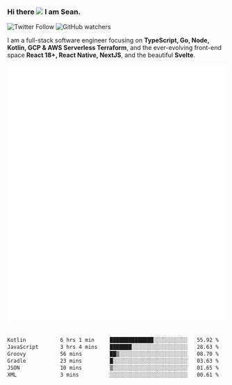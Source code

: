 ### Hi there <img src="https://raw.githubusercontent.com/MartinHeinz/MartinHeinz/master/wave.gif" width="30" /> I am Sean.

![Twitter Follow](https://img.shields.io/twitter/follow/JuniorDEVed?style=social)  ![GitHub watchers](https://img.shields.io/github/watchers/JuniorDEVed/JuniorDEVed?style=social)

 I am a full-stack software engineer focusing on **TypeScript, Go, Node, Kotlin, GCP & AWS Serverless Terraform**, and the ever-evolving front-end space **React 18+, React Native, NextJS**, and the beautiful **Svelte**.
 <!--
https://github.community/t/support-theme-context-for-images-in-light-vs-dark-mode/147981/84
-->
<a href="https://github.com/jstrieb/github-stats">
<img src="https://github.com/algoflows/github-stats/blob/master/generated/overview.svg#gh-dark-mode-only" />
<img src="https://github.com/algoflows/github-stats/blob/master/generated/languages.svg#gh-dark-mode-only" />
<!--
<img src="https://github.com/algoflows/github-stats/blob/master/generated/overview.svg#gh-light-mode-only" />
<img src="https://github.com/algoflows/github-stats/blob/master/generated/languages.svg#gh-light-mode-only" />
-->
</a>

<br>
<br>
 
 <!--START_SECTION:waka-->

```text
Kotlin           6 hrs 1 min     ██████████████░░░░░░░░░░░   55.92 %
JavaScript       3 hrs 4 mins    ███████░░░░░░░░░░░░░░░░░░   28.63 %
Groovy           56 mins         ██▒░░░░░░░░░░░░░░░░░░░░░░   08.70 %
Gradle           23 mins         █░░░░░░░░░░░░░░░░░░░░░░░░   03.63 %
JSON             10 mins         ▒░░░░░░░░░░░░░░░░░░░░░░░░   01.65 %
XML              3 mins          ░░░░░░░░░░░░░░░░░░░░░░░░░   00.61 %
```

<!--END_SECTION:waka-->
